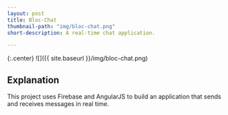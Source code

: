 ```yaml
---
layout: post
title: Bloc-Chat
thumbnail-path: "img/bloc-chat.png"
short-description: A real-time chat application.

---
```


{:.center}
![]({{ site.baseurl }}/img/bloc-chat.png)


## Explanation

This project uses Firebase and AngularJS to build an application that sends and receives messages in real time.
